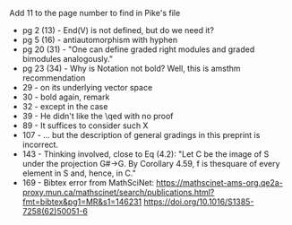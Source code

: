 Add 11 to the page number to find in Pike's file

* pg   2  (13) - End(V) is not defined, but do we need it?
* pg   5  (16) - antiautomorphism with hyphen
* pg  20  (31) - "One can define graded right modules and graded bimodules analogously."
* pg  23  (34) - Why is Notation not bold? Well, this is amsthm recommendation
* 29           - on its underlying vector space 
* 30           - bold again, remark
* 32           - except in the case
* 39           - He didn't like the \qed with no proof
* 89           - It suffices to consider such X
* 107          - ... but the description of general gradings in this preprint is incorrect.  
* 143          - Thinking involved, close to Eq (4.2):
                 "Let C be the image of S under the projection G#→G. By Corollary 4.59, f is thesquare of every element in S and, hence, in C."
* 169          - Bibtex error from MathSciNet:
                 https://mathscinet-ams-org.qe2a-proxy.mun.ca/mathscinet/search/publications.html?fmt=bibtex&pg1=MR&s1=146231
                 https://doi.org/10.1016/S1385-7258(62)50051-6
